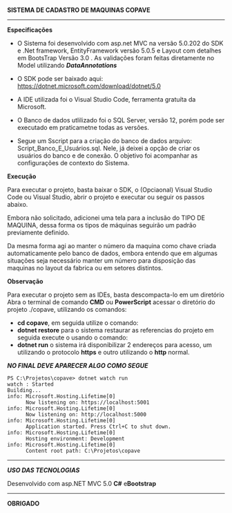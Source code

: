 **SISTEMA DE CADASTRO DE MAQUINAS COPAVE**

---

**Especificações**

- O Sistema foi desenvolvido com asp.net MVC na versão 5.0.202 do SDK e .Net framework, EntityFramework versão 5.0.5 e Layout com detalhes em BootsTrap Versão 3.0 . As validações foram feitas diretamente no Model utilizando **_DataAnnotations_**

- O SDK pode ser baixado aqui: https://dotnet.microsoft.com/download/dotnet/5.0

- A IDE utilizada foi o Visual Studio Code, ferramenta gratuíta da Microsoft.

- O Banco de dados utlilizado foi o SQL Server, versão 12, porém pode ser executado em praticametne todas as versões.

- Segue um Sscript para a criação do banco de dados arquivo: Script_Banco_E_Usuários.sql. Nele, já deixei a opção de criar os usuários do banco e de conexão. O objetivo foi acompanhar as configurações de contexto do Sistema.

**Execução**

Para executar o projeto, basta baixar o SDK, o (Opciaonal) Visual Studio Code ou Visual Studio, abrir o projeto e executar ou seguir os passos abaixo.

Embora não solicitado, adicionei uma tela para a inclusão do TIPO DE MAQUINA, dessa forma os tipos de máquinas seguirão um padrão previamente definido.

Da mesma forma agi ao manter o número da maquina como chave criada automaticamente pelo banco de dados, embora entendo que em algumas situações seja necessário manter um número para disposição das maquinas no layout da fabrica ou em setores distintos.

**Observação**

Para executar o projeto sem as IDEs, basta descompacta-lo em um diretório Abra o terminal de comando **CMD** ou **PowerScript** acessar o diretório do projeto ./copave, utilizando os comandos:

- **cd copave**, em seguida utilize o comando:
- **dotnet restore** para o sistema restaurar as referencias do projeto em seguida execute o usando o comando:
- **dotnet run** o sistema irá disponibilizar 2 endereços para acesso, um utilizando o protocolo **https** e outro utilizando o **http** normal.

**_NO FINAL DEVE APARECER ALGO COMO SEGUE_**

```
PS C:\Projetos\copave> dotnet watch run
watch : Started
Building...
info: Microsoft.Hosting.Lifetime[0]
      Now listening on: https://localhost:5001
info: Microsoft.Hosting.Lifetime[0]
      Now listening on: http://localhost:5000
info: Microsoft.Hosting.Lifetime[0]
      Application started. Press Ctrl+C to shut down.
info: Microsoft.Hosting.Lifetime[0]
      Hosting environment: Development
info: Microsoft.Hosting.Lifetime[0]
      Content root path: C:\Projetos\copave
```

---

**_USO DAS TECNOLOGIAS_**

Desenvolvido com asp.NET MVC 5.0 **C#** e**Bootstrap**

---

**OBRIGADO**

